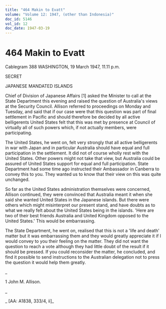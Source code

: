 ```yaml
---
title: "464 Makin to Evatt"
volume: "Volume 12: 1947, (other than Indonesia)"
doc_id: 5146
vol_id: 12
doc_date: 1947-03-19
---
```


# 464 Makin to Evatt

Cablegram 388 WASHINGTON, 19 March 1947, 11.11 p.m.

SECRET

JAPANESE MANDATED ISLANDS

Chief of Division of Japanese Affairs [1] asked the Minister to call at the State Department this evening and raised the question of Australia's views at the Security Council. Allison referred to proceedings on Monday and Tuesday, and said that if our case were that this question was part of final settlement in Pacific and should therefore be decided by all active belligerents United States felt that this was met by presence at Council of virtually all of such powers which, if not actually members, were participating.

The United States, he went on, felt very strongly that all active belligerents in war with Japan and in particular Australia should have equal and full participation in the settlement. It did not of course wholly rest with the United States. Other powers might not take that view, but Australia could be assured of United States support for equal and full participation. State Department had some time ago instructed their Ambassador in Canberra to convey this to you. They wanted us to know that their view on this was quite unchanged.

So far as the United States administration themselves were concerned, Allison continued, they were convinced that Australia meant it when she said she wanted United States in the Japanese islands. But there were others which might misinterpret our present stand, and have doubts as to what we really felt about the United States being in the islands. 'Here are two of their best friends Australia and United Kingdom opposed to the United States.' This would be embarrassing.

The State Department, he went on, realised that this is not a 'life and death' matter but it was embarrassing them and they would greatly appreciate it if I would convey to you their feeling on the matter. They did not want the question to reach a vote although they had little doubt of the result if it should be pressed. If you could reconsider the matter, he concluded, and find it possible to send instructions to the Australian delegation not to press the question it would help them greatly.

_

1 John M. Allison.

_

_ [AA: A1838, 333/4, ii]_

